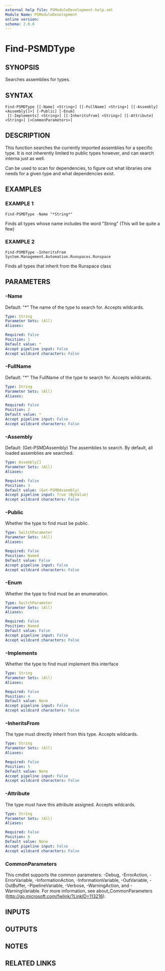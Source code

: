 ```yaml
---
external help file: PSModuleDevelopment-help.xml
Module Name: PSModuleDevelopment
online version:
schema: 2.0.0
---
```


# Find-PSMDType

## SYNOPSIS
Searches assemblies for types.

## SYNTAX

```
Find-PSMDType [[-Name] <String>] [[-FullName] <String>] [[-Assembly] <Assembly[]>] [-Public] [-Enum]
 [[-Implements] <String>] [[-InheritsFrom] <String>] [[-Attribute] <String>] [<CommonParameters>]
```

## DESCRIPTION
This function searches the currently imported assemblies for a specific type.
It is not inherently limited to public types however, and can search interna just as well.

Can be used to scan for dependencies, to figure out what libraries one needs for a given type and what dependencies exist.

## EXAMPLES

### EXAMPLE 1
```
Find-PSMDType -Name "*String*"
```

Finds all types whose name includes the word "String"
(This will be quite a few)

### EXAMPLE 2
```
Find-PSMDType -InheritsFrom System.Management.Automation.Runspaces.Runspace
```

Finds all types that inherit from the Runspace class

## PARAMETERS

### -Name
Default: "*"
The name of the type to search for.
Accepts wildcards.

```yaml
Type: String
Parameter Sets: (All)
Aliases:

Required: False
Position: 1
Default value: *
Accept pipeline input: False
Accept wildcard characters: False
```

### -FullName
Default: "*"
The FullName of the type to search for.
Accepts wildcards.

```yaml
Type: String
Parameter Sets: (All)
Aliases:

Required: False
Position: 2
Default value: *
Accept pipeline input: False
Accept wildcard characters: False
```

### -Assembly
Default: (Get-PSMDAssembly)
The assemblies to search.
By default, all loaded assemblies are searched.

```yaml
Type: Assembly[]
Parameter Sets: (All)
Aliases:

Required: False
Position: 3
Default value: (Get-PSMDAssembly)
Accept pipeline input: True (ByValue)
Accept wildcard characters: False
```

### -Public
Whether the type to find must be public.

```yaml
Type: SwitchParameter
Parameter Sets: (All)
Aliases:

Required: False
Position: Named
Default value: False
Accept pipeline input: False
Accept wildcard characters: False
```

### -Enum
Whether the type to find must be an enumeration.

```yaml
Type: SwitchParameter
Parameter Sets: (All)
Aliases:

Required: False
Position: Named
Default value: False
Accept pipeline input: False
Accept wildcard characters: False
```

### -Implements
Whether the type to find must implement this interface

```yaml
Type: String
Parameter Sets: (All)
Aliases:

Required: False
Position: 4
Default value: None
Accept pipeline input: False
Accept wildcard characters: False
```

### -InheritsFrom
The type must directly inherit from this type.
Accepts wildcards.

```yaml
Type: String
Parameter Sets: (All)
Aliases:

Required: False
Position: 5
Default value: None
Accept pipeline input: False
Accept wildcard characters: False
```

### -Attribute
The type must have this attribute assigned.
Accepts wildcards.

```yaml
Type: String
Parameter Sets: (All)
Aliases:

Required: False
Position: 6
Default value: None
Accept pipeline input: False
Accept wildcard characters: False
```

### CommonParameters
This cmdlet supports the common parameters: -Debug, -ErrorAction, -ErrorVariable, -InformationAction, -InformationVariable, -OutVariable, -OutBuffer, -PipelineVariable, -Verbose, -WarningAction, and -WarningVariable.
For more information, see about_CommonParameters (http://go.microsoft.com/fwlink/?LinkID=113216).

## INPUTS

## OUTPUTS

## NOTES

## RELATED LINKS
